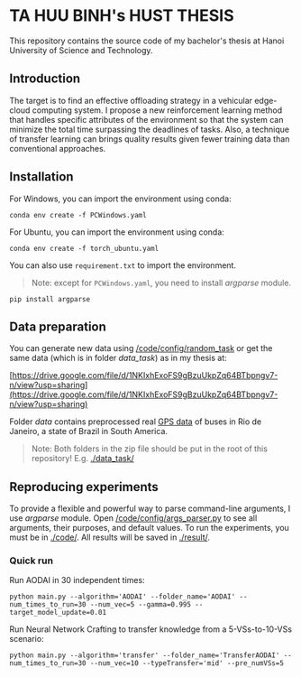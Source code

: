 # TA HUU BINH's HUST THESIS

This repository contains the source code of my bachelor's thesis at Hanoi University of Science and Technology.

## Introduction

The target is to find an effective offloading strategy in a vehicular edge-cloud computing system. I propose a new reinforcement learning method that handles specific attributes of the environment so that the system can minimize the total time surpassing the deadlines of tasks. Also, a technique of transfer learning can brings quality results given fewer training data than conventional approaches.

## Installation

For Windows, you can import the environment using conda:
```
conda env create -f PCWindows.yaml
```

For Ubuntu, you can import the environment using conda:
```
conda env create -f torch_ubuntu.yaml
```

You can also use `requirement.txt` to import the environment.

> Note: except for `PCWindows.yaml`, you need to install *argparse* module.

```
pip install argparse
```

## Data preparation

You can generate new data using [/code/config/random_task](https://github.com/Tahuubinh/HUST_Thesis/blob/main/code/config/random_task.py) or get the same data (which is in folder *data_task*) as in my thesis at:

[https://drive.google.com/file/d/1NKIxhExoFS9gBzuUkpZq64BTbpngv7-n/view?usp=sharing](https://drive.google.com/file/d/1NKIxhExoFS9gBzuUkpZq64BTbpngv7-n/view?usp=sharing)

Folder *data* contains preprocessed real [GPS data](https://kaggle.com/igorbalteiro/gps-data-from-rio-de-janeiro-buses) of buses in Rio de Janeiro, a state of Brazil in South America.

> Note: Both folders in the zip file should be put in the root of this repository! E.g. [./data_task/](https://github.com/Tahuubinh/HUST_Thesis/blob/main/data_task/)

## Reproducing experiments

To provide a flexible and powerful way to parse command-line arguments, I use *argparse* module. Open [/code/config/args_parser.py](https://github.com/Tahuubinh/HUST_Thesis/blob/main/code/config/args_parser.py) to see all arguments, their purposes, and default values. To run the experiments, you must be in [./code/](https://github.com/Tahuubinh/HUST_Thesis/blob/main/code/). All results will be saved in [./result/](https://github.com/Tahuubinh/HUST_Thesis/blob/main/result/).

### Quick run

Run AODAI in 30 independent times:

```
python main.py --algorithm='AODAI' --folder_name='AODAI' --num_times_to_run=30 --num_vec=5 --gamma=0.995 --target_model_update=0.01
```

Run Neural Network Crafting to transfer knowledge from a 5-VSs-to-10-VSs scenario:

```
python main.py --algorithm='transfer' --folder_name='TransferAODAI' --num_times_to_run=30 --num_vec=10 --typeTransfer='mid' --pre_numVSs=5
```
